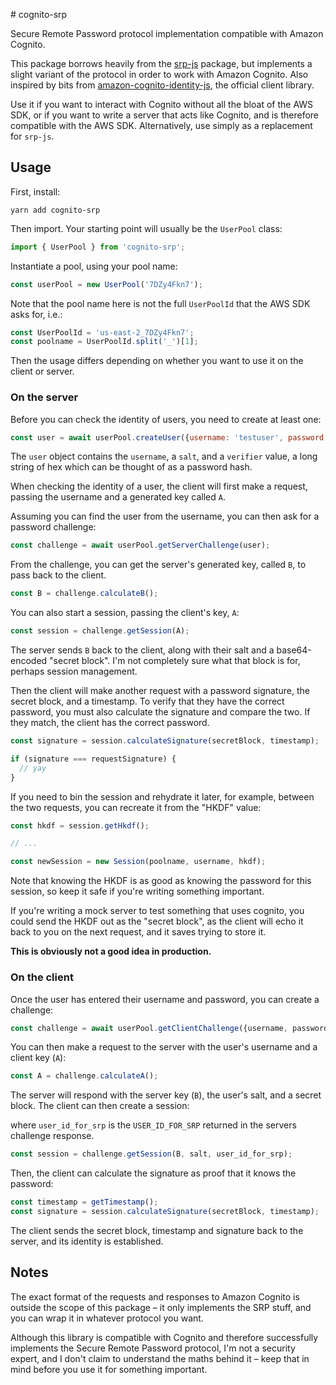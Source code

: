 # cognito-srp

Secure Remote Password protocol implementation compatible with Amazon Cognito.

This package borrows heavily from the [srp-js](https://www.npmjs.com/package/srp-js) package, but implements a slight variant
of the protocol in order to work with Amazon Cognito. Also inspired by bits from
[amazon-cognito-identity-js](http://www.npmjs.com/package/amazon-cognito-identity-js), the official client library.

Use it if you want to interact with Cognito without all the bloat of the AWS SDK, or if you want to write a server that acts
like Cognito, and is therefore compatible with the AWS SDK. Alternatively, use simply as a replacement for `srp-js`.

## Usage

First, install:

```
yarn add cognito-srp
```

Then import. Your starting point will usually be the `UserPool` class:

```js
import { UserPool } from 'cognito-srp';
```

Instantiate a pool, using your pool name:

```js
const userPool = new UserPool('7DZy4Fkn7');
```

Note that the pool name here is not the full `UserPoolId` that the AWS SDK asks for, i.e.:

```js
const UserPoolId = 'us-east-2_7DZy4Fkn7';
const poolname = UserPoolId.split('_')[1];
```

Then the usage differs depending on whether you want to use it on the client or server.

### On the server

Before you can check the identity of users, you need to create at least one:

```js
const user = await userPool.createUser({username: 'testuser', password: 'pass123'});
```

The `user` object contains the `username`, a `salt`, and a `verifier` value, a long string of hex
which can be thought of as a password hash.

When checking the identity of a user, the client will first make a request, passing
the username and a generated key called `A`.

Assuming you can find the user from the username, you can then ask for a password challenge:

```js
const challenge = await userPool.getServerChallenge(user);
```

From the challenge, you can get the server's generated key, called `B`, to pass back to the client.

```js
const B = challenge.calculateB();
```

You can also start a session, passing the client's key, `A`:

```js
const session = challenge.getSession(A);
```

The server sends `B` back to the client, along with their salt and a base64-encoded "secret block".
I'm not completely sure what that block is for, perhaps session management.

Then the client will make another request with a password signature, the secret block, and a timestamp.
To verify that they have the correct password, you must also calculate the signature and compare the two.
If they match, the client has the correct password.

```js
const signature = session.calculateSignature(secretBlock, timestamp);

if (signature === requestSignature) {
  // yay
}
```

If you need to bin the session and rehydrate it later, for example, between the two requests, you can
recreate it from the "HKDF" value:

```js
const hkdf = session.getHkdf();

// ...

const newSession = new Session(poolname, username, hkdf);
```

Note that knowing the HKDF is as good as knowing the password for this session, so keep it safe
if you're writing something important.

If you're writing a mock server to test something that uses cognito, you could send the HKDF
out as the "secret block", as the client will echo it back to you on the next request, and
it saves trying to store it.

**This is obviously not a good idea in production.**

### On the client

Once the user has entered their username and password, you can create a challenge:

```js
const challenge = await userPool.getClientChallenge({username, password});
```

You can then make a request to the server with the user's username and a client key (`A`):

```js
const A = challenge.calculateA();
```

The server will respond with the server key (`B`), the user's salt, and a secret block.
The client can then create a session:

where `user_id_for_srp` is the `USER_ID_FOR_SRP` returned in the servers challenge response.

```js
const session = challenge.getSession(B, salt, user_id_for_srp);
```

Then, the client can calculate the signature as proof that it knows the password:

```js
const timestamp = getTimestamp();
const signature = session.calculateSignature(secretBlock, timestamp);
```

The client sends the secret block, timestamp and signature back to the server, and its
identity is established.

## Notes

The exact format of the requests and responses to Amazon Cognito is outside the scope of this package &ndash;
it only implements the SRP stuff, and you can wrap it in whatever protocol you want.

Although this library is compatible with Cognito and therefore successfully implements the Secure Remote Password
protocol, I'm not a security expert, and I don't claim to understand the maths behind it &ndash; keep that in
mind before you use it for something important.
